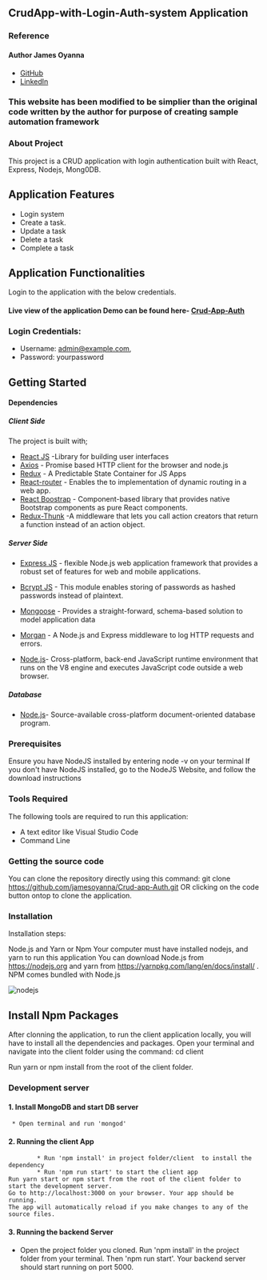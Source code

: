 ## CrudApp-with-Login-Auth-system Application

### Reference
#### Author James Oyanna
* [GitHub](https://github.com/jamesoyanna)
* [LinkedIn](https://www.linkedin.com/in/jamesoyanna)

### This website has been modified to be simplier than the original code written by the author for purpose of creating sample automation framework

### About Project
This project is a CRUD application with login authentication built with React, Express, Nodejs, Mong0DB.

## Application Features
- Login system
- Create a task.
- Update a task
- Delete a task
- Complete a task

## Application Functionalities
Login to the application with the below credentials.


#### Live view of the application Demo can be found here- [Crud-App-Auth](https://crud-app-auth.netlify.app)

### Login Credentials: 
* Username: admin@example.com, 
* Password: yourpassword

## Getting Started

#### Dependencies
##### Client Side

The project is built with;
* [React JS](https://beta.reactjs.org/) -Library for building user interfaces
* [Axios](https://axios-http.com) - Promise based HTTP client for the browser and node.js
* [Redux](https://redux.js.org/) - A Predictable State Container for JS Apps
* [React-router](https://reactrouter.com) - Enables the to implementation of dynamic routing in a web app.
* [React Boostrap](https://react-bootstrap.github.io) - Component-based library that provides native Bootstrap components as pure React components.
* [Redux-Thunk](https://www.npmjs.com/package/redux-thunk) -A middleware that lets you call action creators that return a function instead of an action object. 


##### Server Side
* [Express JS](https://expressjs.com/) - flexible Node.js web application framework that provides a robust set of features for web and mobile applications.
* [Bcrypt JS](https://www.npmjs.com/package/bcrypt) - This module enables storing of passwords as hashed passwords instead of plaintext.
* [Mongoose](https://mongoosejs.com) - Provides a straight-forward, schema-based solution to model application data 
* [Morgan](https://www.npmjs.com/package/morgan) - A Node.js and Express middleware to log HTTP requests and errors.

* [Node.js](https://nodejs.org/en)- Cross-platform, back-end JavaScript runtime environment that runs on the V8 engine and executes JavaScript code outside a web browser.

##### Database
* [Node.js](https://nodejs.org/en)- Source-available cross-platform document-oriented database program.

 
### Prerequisites
Ensure you have NodeJS installed by entering node -v on your terminal If you don't have NodeJS installed, go to the NodeJS Website, and follow the download instructions


### Tools Required
The following tools are required to run this application:

* A text editor like Visual Studio Code
* Command Line

### Getting the source code
You can clone the repository directly using this command:
git clone https://github.com/jamesoyanna/Crud-app-Auth.git
OR clicking on the code button ontop to clone the application.

### Installation
Installation steps:

Node.js and Yarn or Npm
Your computer must have installed nodejs, and yarn to run this application You can download Node.js from https://nodejs.org and yarn from https://yarnpkg.com/lang/en/docs/install/ . NPM comes bundled with Node.js

![nodejs](https://user-images.githubusercontent.com/26815113/132867561-bf2ec1a2-cd63-461f-95dd-e95c1c6676c7.PNG)

## Install Npm Packages
After clonning the application, to run the client application locally, you will have to install all the dependencies and packages. 
Open your terminal and navigate into the client folder using the command:
cd client

 Run yarn or npm install from the root of the client folder.

### Development server
#### 1. Install MongoDB and start DB server
     * Open terminal and run 'mongod'

#### 2. Running the client App

  ``` Run terminal 
          * Run 'npm install' in project folder/client  to install the dependency 
          * Run 'npm run start' to start the client app
Run yarn start or npm start from the root of the client folder to start the development server. 
Go to http://localhost:3000 on your browser. Your app should be running.
The app will automatically reload if you make changes to any of the source files.
  ```

#### 3. Running the backend Server
- Open the project folder you cloned. 
Run 'npm install' in the project folder from your terminal.
Then 'npm run start'. 
Your backend server should start running on  port 5000.




